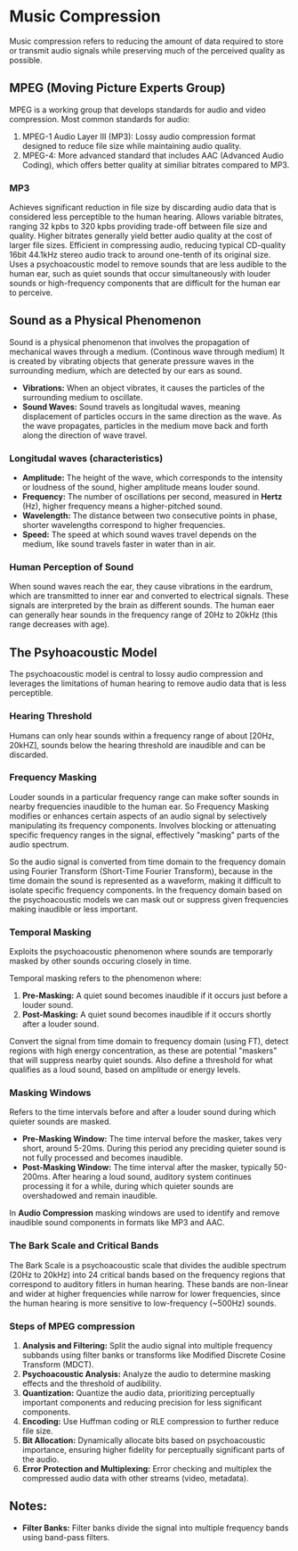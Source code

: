 # Music Compression
Music compression refers to reducing the amount of data required to store or transmit audio signals while preserving much of the perceived quality as possible.

## MPEG (Moving Picture Experts Group)
MPEG is a working group that develops standards for audio and video compression. Most common standards for audio:
1. MPEG-1 Audio Layer III (MP3): Lossy audio compression format designed to reduce file size while maintaining audio quality.
2. MPEG-4: More advanced standard that includes AAC (Advanced Audio Coding), which offers better quality at similiar bitrates compared to MP3.

### MP3
Achieves significant reduction in file size by discarding audio data that is considered less perceptible to the human hearing. Allows variable bitrates, ranging 32 kpbs to 320 kpbs providing trade-off between file size and quality. Higher bitrates generally yield better audio quality at the cost of larger file sizes. Efficient in compressing audio, reducing typical CD-quality 16bit 44.1kHz stereo audio track to around one-tenth of its original size. Uses a psychoacoustic model to remove sounds that are less audible to the human ear, such as quiet sounds that occur simultaneously with louder sounds or high-frequency components that are difficult for the human ear to perceive.

## Sound as a Physical Phenomenon
Sound is a physical phenomenon that involves the propagation of mechanical waves through a medium. (Continous wave through medium) It is created by vibrating objects that generate pressure waves in the surrounding medium, which are detected by our ears as sound.
- **Vibrations:** When an object vibrates, it causes the particles of the surrounding medium to oscillate.
- **Sound Waves:** Sound travels as longitudal waves, meaning displacement of particles occurs in the same direction as the wave. As the wave propagates, particles in the medium move back and forth along the direction of wave travel.

### Longitudal waves (characteristics)
- **Amplitude:** The height of the wave, which corresponds to the intensity or loudness of the sound, higher amplitude means louder sound.
- **Frequency:** The number of oscillations per second, measured in **Hertz** (Hz), higher frequency means a higher-pitched sound.
- **Wavelength:** The distance between two consecutive points in phase, shorter wavelengths correspond to higher frequencies.
- **Speed:** The speed at which sound waves travel depends on the medium, like sound travels faster in water than in air.

### Human Perception of Sound
When sound waves reach the ear, they cause vibrations in the eardrum, which are transmitted to inner ear and converted to electrical signals. These signals are interpreted by the brain as different sounds. The human eaer can generally hear sounds in the frequency range of 20Hz to 20kHz (this range decreases with age).

## The Psyhoacoustic Model
The psychoacoustic model is central to lossy audio compression and leverages the limitations of human hearing to remove audio data that is less perceptible.

### Hearing Threshold
Humans can only hear sounds within a frequency range of about [20Hz, 20kHZ], sounds below the hearing threshold are inaudible and can be discarded.

### Frequency Masking
Louder sounds in a particular frequency range can make softer sounds in nearby frequencies inaudible to the human ear. So Frequency Masking modifies or enhances certain aspects of an audio signal by selectively manipulating its frequency components. Involves blocking or attenuating specific frequency ranges in the signal, effectively "masking" parts of the audio spectrum.

So the audio signal is converted from time domain to the frequency domain using Fourier Transform (Short-Time Fourier Transform), because in the time domain the sound is represented as a waveform, making it difficult to isolate specific frequency components. In the frequency domain based on the psychoacoustic models we can mask out or suppress given frequencies making inaudible or less important.

### Temporal Masking
Exploits the psychoacoustic phenomenon where sounds are temporarly masked by other sounds occuring closely in time.

Temporal masking refers to the phenomenon where:
1. **Pre-Masking:** A quiet sound becomes inaudible if it occurs just before a louder sound.
2. **Post-Masking:** A quiet sound becomes inaudible if it occurs shortly after a louder sound.

Convert the signal from time domain to frequency domain (using FT), detect regions with high energy concentration, as these are potential "maskers" that will suppress nearby quiet sounds. Also define a threshold for what qualifies as a loud sound, based on amplitude or energy levels.

### Masking Windows
Refers to the time intervals before and after a louder sound during which quieter sounds are masked.

- **Pre-Masking Window:** The time interval before the masker, takes very short, around 5-20ms. During this period any preciding quieter sound is not fully processed and becomes inaudible.
- **Post-Masking Window:** The time interval after the masker, typically 50-200ms. After hearing a loud sound, auditory system continues processing it for a while, during which quieter sounds are overshadowed and remain inaudible.

In **Audio Compression** masking windows are used to identify and remove inaudible sound components in formats like MP3 and AAC.

### The Bark Scale and Critical Bands
The Bark Scale is a psychoacoustic scale that divides the audible spectrum (20Hz to 20kHz) into 24 critical bands based on the frequency regions that correspond to auditory fitlers in human hearing. These bands are non-linear and wider at higher frequencies while narrow for lower frequencies, since the human hearing is more sensitive to low-frequency (~500Hz) sounds.

### Steps of MPEG compression
1. **Analysis and Filtering:** Split the audio signal into multiple frequency subbands using filter banks or transforms like Modified Discrete Cosine Transform (MDCT).
2. **Psychoacoustic Analysis:** Analyze the audio to determine masking effects and the threshold of audibility.
3. **Quantization:** Quantize the audio data, prioritizing perceptually important components and reducing precision for less significant components.
4. **Encoding:** Use Huffman coding or RLE compression to further reduce file size.
5. **Bit Allocation:** Dynamically allocate bits based on psychoacoustic importance, ensuring higher fidelity for perceptually significant parts of the audio.
6. **Error Protection and Multiplexing:** Error checking and multiplex the compressed audio data with other streams (video, metadata).

## Notes:
- **Filter Banks:** Filter banks divide the signal into multiple frequency bands using band-pass filters.
